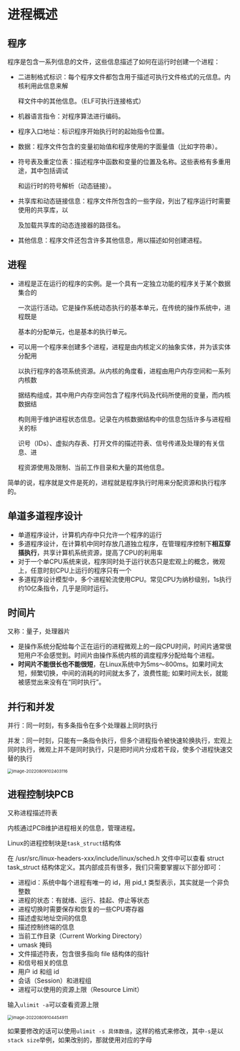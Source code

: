 # 进程概述

## 程序

程序是包含一系列信息的文件，这些信息描述了如何在运行时创建一个进程：

- 二进制格式标识：每个程序文件都包含用于描述可执行文件格式的元信息。内核利用此信息来解

  释文件中的其他信息。（ELF可执行连接格式）

- 机器语言指令：对程序算法进行编码。

- 程序入口地址：标识程序开始执行时的起始指令位置。

- 数据：程序文件包含的变量初始值和程序使用的字面量值（比如字符串）。

- 符号表及重定位表：描述程序中函数和变量的位置及名称。这些表格有多重用途，其中包括调试

  和运行时的符号解析（动态链接）。

- 共享库和动态链接信息：程序文件所包含的一些字段，列出了程序运行时需要使用的共享库，以

  及加载共享库的动态连接器的路径名。

- 其他信息：程序文件还包含许多其他信息，用以描述如何创建进程。



## 进程

- 进程是正在运行的程序的实例。是一个具有一定独立功能的程序关于某个数据集合的

  一次运行活动。它是操作系统动态执行的基本单元，在传统的操作系统中，进程既是

  基本的分配单元，也是基本的执行单元。

- 可以用一个程序来创建多个进程，进程是由内核定义的抽象实体，并为该实体分配用

  以执行程序的各项系统资源。从内核的角度看，进程由用户内存空间和一系列内核数

  据结构组成，其中用户内存空间包含了程序代码及代码所使用的变量，而内核数据结

  构则用于维护进程状态信息。记录在内核数据结构中的信息包括许多与进程相关的标

  识号（IDs）、虚拟内存表、打开文件的描述符表、信号传递及处理的有关信息、进

  程资源使用及限制、当前工作目录和大量的其他信息。

简单的说，程序就是文件是死的，进程就是程序执行时用来分配资源和执行程序的。



## 单道多道程序设计

- 单道程序设计，计算机内存中只允许一个程序的运行
- 多道程序设计，在计算机中同时存放几道独立程序，在管理程序控制下**相互穿插执行**，共享计算机系统资源，提高了CPU的利用率
- 对于一个单CPU系统来说，程序同时处于运行状态只是宏观上的概念，微观上，任意时刻CPU上运行的程序只有一个
- 多道程序设计模型中，多个进程轮流使用CPU。常见CPU为纳秒级别，1s执行约10亿条指令，几乎是同时运行。



## 时间片

又称：量子，处理器片

- 是操作系统分配给每个正在运行的进程微观上的一段CPU时间，时间片通常很短用户不会感觉到。时间片由操作系统内核的调度程序分配给每个进程。
- **时间片不能很长也不能很短**，在Linux系统中为5ms～800ms。如果时间太短，频繁切换，中间的消耗的时间就太多了，浪费性能; 如果时间太长，就能被感觉出来没有在“同时执行”。



## 并行和并发

并行：同一时刻，有多条指令在多个处理器上同时执行

并发：同一时刻，只能有一条指令执行，但多个进程指令被快速轮换执行，宏观上同时执行，微观上并不是同时执行，只是把时间片分成若干段，使多个进程快速交替的执行

<img src="https://gitee.com/czjaixuexi/typora_pictures/raw/master/img/image-20220809102403116.png" alt="image-20220809102403116" style="zoom:67%;" />



## 进程控制块PCB

又称进程描述符表

内核通过PCB维护进程相关的信息，管理进程。

Linux的进程控制块是`task_struct`结构体

在 /usr/src/linux-headers-xxx/include/linux/sched.h 文件中可以查看 struct task_struct 结构体定义。其内部成员有很多，我们只需要掌握以下部分即可：

- 进程id：系统中每个进程有唯一的 id，用 pid_t 类型表示，其实就是一个非负整数
- 进程的状态：有就绪、运行、挂起、停止等状态
- 进程切换时需要保存和恢复的一些CPU寄存器
- 描述虚拟地址空间的信息
- 描述控制终端的信息
- 当前工作目录（Current Working Directory） 
- umask 掩码
- 文件描述符表，包含很多指向 file 结构体的指针
- 和信号相关的信息
- 用户 id 和组 id
- 会话（Session）和进程组
- 进程可以使用的资源上限（Resource Limit）

输入`ulimit -a`可以查看资源上限

<img src="https://gitee.com/czjaixuexi/typora_pictures/raw/master/img/image-20220809104454911.png" alt="image-20220809104454911" style="zoom:67%;" />

如果要修改的话可以使用`ulimit -s 具体数值`，这样的格式来修改，其中`-s`是以`stack size`举例，如果改别的，那就使用对应的字母
